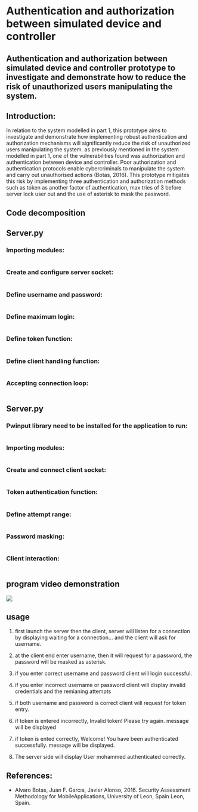 # Authentication and authorization between simulated device and controller 

## Authentication and authorization between simulated device and controller prototype to investigate and demonstrate how to reduce the risk of unauthorized users manipulating the system.

## Introduction:

In relation to the system modelled in part 1, this prototype aims to investigate and demonstrate how implementing robust authentication and authorization mechanisms will significantly reduce the risk of unauthorized users manipulating the system. as previously mentioned in the system modelled in part 1, one of the vulnerabilities found was authorization and authentication between device and controller. Poor authorization and authentication protocols enable cybercriminals to manipulate the system and carry out unauthorised actions (Botas, 2016). 
This prototype mitigates this risk by implementing three authentication and authorization methods such as token as another factor of authentication, max tries of 3 before server lock user out and the use of asterisk to mask the password.


## Code decomposition
## Server.py
### Importing modules:

<span class="image fit"><img src="modules.PNG" alt="" /></span>

### Create and configure server socket:

<span class="image fit"><img src="serversocket.PNG" alt="" /></span>

### Define username and password:

<span class="image fit"><img src="unpw.png" alt="" /></span>

### Define maximum login:

<span class="image fit"><img src="max.png" alt="" /></span>

### Define token function:

 <span class="image fit"><img src="tokenf.png" alt="" /></span>

### Define client handling function:

<span class="image fit"><img src="clienthandle.png" alt="" /></span>

### Accepting connection loop:

<span class="image fit"><img src="conloop.png" alt="" /></span>

## Server.py

### Pwinput library need to be installed for the application to run:

<span class="image fit"><img src="pip.png" alt="" /></span>

### Importing modules:

<span class="image fit"><img src="cmod.png" alt="" /></span>

### Create and connect client socket:

<span class="image fit"><img src="ccon.png" alt="" /></span>

### Token authentication function:

<span class="image fit"><img src="ctoken.png" alt="" /></span>

### Define attempt range:

<span class="image fit"><img src="cdrange.png" alt="" /></span>

### Password masking:

<span class="image fit"><img src="pwmask.png" alt="" /></span>

### Client interaction:

<span class="image fit"><img src="cclienti.png" alt="" /></span>

## program video demonstration 

<img src="video2.gif">

## usage

1. first launch the server then the client, server will listen for a connection by displaying waiting for a connection... and the client will ask for username.

2. at the client end enter username, then it will request for a password, the password will be masked as asterisk. 

3. if you enter correct username and password client will login successful.

4. if you enter incorrect username or password client will display invalid credentials and the remianing attempts

5. if both username and password is correct client will request for token entry.

6. if token is entered incorrectly, Invalid token! Please try again. message will be displayed 

7. if token is ented correctly, Welcome! You have been authenticated successfully. message will be displayed.

8. The server side will display User mohammed authenticated correctly.

## References: 

* Alvaro Botas, Juan F. Garcıa, Javier Alonso, 2016. Security Assessment Methodology for MobileApplications, University of Leon, Spain Leon, Spain.



